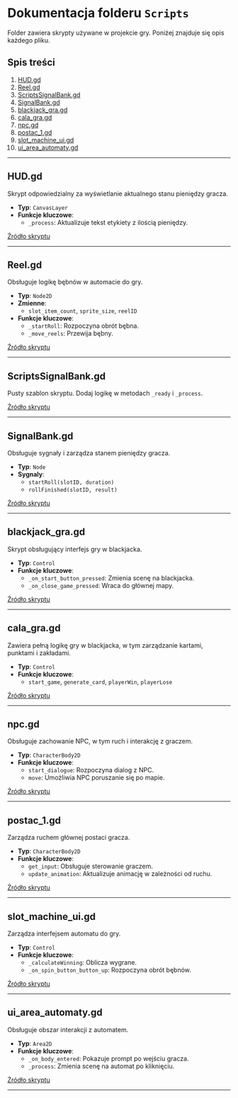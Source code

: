# Dokumentacja folderu `Scripts`

Folder zawiera skrypty używane w projekcie gry. Poniżej znajduje się opis każdego pliku.

## Spis treści
1. [HUD.gd](#hudgd)
2. [Reel.gd](#reelgd)
3. [ScriptsSignalBank.gd](#scriptssignalbankgd)
4. [SignalBank.gd](#signalbankgd)
5. [blackjack_gra.gd](#blackjack_gragd)
6. [cala_gra.gd](#cala_gragd)
7. [npc.gd](#npcgd)
8. [postac_1.gd](#postac_1gd)
9. [slot_machine_ui.gd](#slot_machine_uigd)
10. [ui_area_automaty.gd](#ui_area_automatygd)

---

## HUD.gd
Skrypt odpowiedzialny za wyświetlanie aktualnego stanu pieniędzy gracza.
- **Typ**: `CanvasLayer`
- **Funkcje kluczowe**:
  - `_process`: Aktualizuje tekst etykiety z ilością pieniędzy.

[Źródło skryptu](https://github.com/maciekRogo/Gambling/blob/victor-dev/Scripts/HUD.gd)

---

## Reel.gd
Obsługuje logikę bębnów w automacie do gry.
- **Typ**: `Node2D`
- **Zmienne**:
  - `slot_item_count`, `sprite_size`, `reelID`
- **Funkcje kluczowe**:
  - `_startRoll`: Rozpoczyna obrót bębna.
  - `_move_reels`: Przewija bębny.

[Źródło skryptu](https://github.com/maciekRogo/Gambling/blob/victor-dev/Scripts/Reel.gd)

---

## ScriptsSignalBank.gd
Pusty szablon skryptu. Dodaj logikę w metodach `_ready` i `_process`.

[Źródło skryptu](https://github.com/maciekRogo/Gambling/blob/victor-dev/Scripts/ScriptsSignalBank.gd)

---

## SignalBank.gd
Obsługuje sygnały i zarządza stanem pieniędzy gracza.
- **Typ**: `Node`
- **Sygnaly**:
  - `startRoll(slotID, duration)`
  - `rollFinished(slotID, result)`

[Źródło skryptu](https://github.com/maciekRogo/Gambling/blob/victor-dev/Scripts/SignalBank.gd)

---

## blackjack_gra.gd
Skrypt obsługujący interfejs gry w blackjacka.
- **Typ**: `Control`
- **Funkcje kluczowe**:
  - `_on_start_button_pressed`: Zmienia scenę na blackjacka.
  - `_on_close_game_pressed`: Wraca do głównej mapy.

[Źródło skryptu](https://github.com/maciekRogo/Gambling/blob/victor-dev/Scripts/blackjack_gra.gd)

---

## cala_gra.gd
Zawiera pełną logikę gry w blackjacka, w tym zarządzanie kartami, punktami i zakładami.
- **Typ**: `Control`
- **Funkcje kluczowe**:
  - `start_game`, `generate_card`, `playerWin`, `playerLose`

[Źródło skryptu](https://github.com/maciekRogo/Gambling/blob/victor-dev/Scripts/cala_gra.gd)

---

## npc.gd
Obsługuje zachowanie NPC, w tym ruch i interakcję z graczem.
- **Typ**: `CharacterBody2D`
- **Funkcje kluczowe**:
  - `start_dialogue`: Rozpoczyna dialog z NPC.
  - `move`: Umożliwia NPC poruszanie się po mapie.

[Źródło skryptu](https://github.com/maciekRogo/Gambling/blob/victor-dev/Scripts/npc.gd)

---

## postac_1.gd
Zarządza ruchem głównej postaci gracza.
- **Typ**: `CharacterBody2D`
- **Funkcje kluczowe**:
  - `get_input`: Obsługuje sterowanie graczem.
  - `update_animation`: Aktualizuje animację w zależności od ruchu.

[Źródło skryptu](https://github.com/maciekRogo/Gambling/blob/victor-dev/Scripts/postac_1.gd)

---

## slot_machine_ui.gd
Zarządza interfejsem automatu do gry.
- **Typ**: `Control`
- **Funkcje kluczowe**:
  - `_calculateWinning`: Oblicza wygrane.
  - `_on_spin_button_button_up`: Rozpoczyna obrót bębnów.

[Źródło skryptu](https://github.com/maciekRogo/Gambling/blob/victor-dev/Scripts/slot_machine_ui.gd)

---

## ui_area_automaty.gd
Obsługuje obszar interakcji z automatem.
- **Typ**: `Area2D`
- **Funkcje kluczowe**:
  - `_on_body_entered`: Pokazuje prompt po wejściu gracza.
  - `_process`: Zmienia scenę na automat po kliknięciu.

[Źródło skryptu](https://github.com/maciekRogo/Gambling/blob/victor-dev/Scripts/ui_area_automaty.gd)

---
